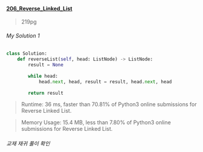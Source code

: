 #### [206_Reverse_Linked_List](https://leetcode.com/problems/reverse-linked-list/)
> 219pg


###### My Solution 1
```python
class Solution:
    def reverseList(self, head: ListNode) -> ListNode:
        result = None
        
        while head:
            head.next, head, result = result, head.next, head
            
        return result
```

> Runtime: 36 ms, faster than 70.81% of Python3 online submissions for Reverse Linked List.

> Memory Usage: 15.4 MB, less than 7.80% of Python3 online submissions for Reverse Linked List.

###### 교재 재귀 풀이 확인